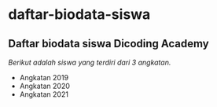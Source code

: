 # daftar-biodata-siswa
Daftar biodata siswa Dicoding Academy
--
*Berikut adalah siswa yang terdiri dari 3 angkatan.*
- Angkatan 2019
- Angkatan 2020
- Angkatan 2021
